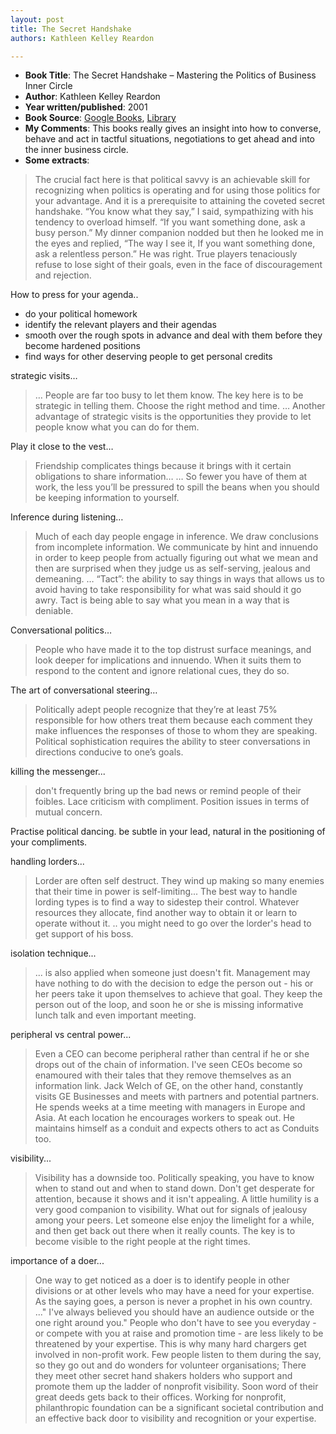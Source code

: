 ```yaml
---
layout: post
title: The Secret Handshake
authors: Kathleen Kelley Reardon

---
```


- **Book Title**: The Secret Handshake – Mastering the Politics of Business Inner Circle
- **Author**: Kathleen Kelley Reardon
- **Year written/published**: 2001
- **Book Source**: [Google Books](http://books.google.com/books?id=-gmZAAAACAAJ&dq=the+secret+handshake), [Library](http://vistaweb.nlb.gov.sg/cgi-bin/cw_cgi?fullRecord+14951+3002+9928667+2+0)
- **My Comments**: This books really gives an insight into how to converse, behave and act in tactful situations, negotiations to get ahead and into the inner business circle. 
- **Some extracts**:

> The crucial fact here is that political savvy is an achievable skill for recognizing when politics is operating and for using those politics for your advantage. And it is a prerequisite to attaining the coveted secret handshake. “You know what they say,” I said, sympathizing with his tendency to overload himself. “If you want something done, ask a busy person.” My dinner companion nodded but then he looked me in the eyes and replied, “The way I see it, If you want something done, ask a relentless person.” He was right. True players tenaciously refuse to lose sight of their goals, even in the face of discouragement and rejection.

How to press for your agenda..

- do your political homework
- identify the relevant players and their agendas
- smooth over the rough spots in advance and deal with them before they become hardened positions
- find ways for other deserving people to get personal credits

strategic visits…

> … People are far too busy to let them know. The key here is to be strategic in telling them. Choose the right method and time. … Another advantage of strategic visits is the opportunities they provide to let people know what you can do for them.

Play it close to the vest…

> Friendship complicates things because it brings with it certain obligations to share information… … So fewer you have of them at work, the less you’ll be pressured to spill the beans when you should be keeping information to yourself.

Inference during listening…

> Much of each day people engage in inference. We draw conclusions from incomplete information. We communicate by hint and innuendo in order to keep people from actually figuring out what we mean and then are surprised when they judge us as self-serving, jealous and demeaning. … “Tact”: the ability to say things in ways that allows us to avoid having to take responsibility for what was said should it go awry. Tact is being able to say what you mean in a way that is deniable.

Conversational politics…

> People who have made it to the top distrust surface meanings, and look deeper for implications and innuendo. When it suits them to respond to the content and ignore relational cues, they do so. 

The art of conversational steering…

> Politically adept people recognize that they’re at least 75% responsible for how others treat them because each comment they make influences the responses of those to whom they are speaking. Political sophistication requires the ability to steer conversations in directions conducive to one’s goals. 

killing the messenger...

> don't frequently bring up the bad news or remind people of their foibles. Lace criticism with compliment. Position issues in terms of mutual concern. 

Practise political dancing. be subtle in your lead, natural in the positioning of your compliments.

handling lorders...

> Lorder are often self destruct. They wind up making so many enemies that their time in power is self-limiting... The best way to handle lording types is to find a way to sidestep their control. Whatever resources they allocate, find another way to obtain it or learn to operate without it. .. you might need to go over the lorder's head to get support of his boss.

isolation technique...

> ... is also applied when someone just doesn't fit. Management may have nothing to do with the decision to edge the person out - his or her peers take it upon themselves to achieve that goal. They keep the person out of the loop, and soon he or she is missing informative lunch talk and even important meeting.

peripheral vs central power...

> Even a CEO can become peripheral rather than central if he or she drops out of the chain of information. I've seen CEOs become so enamoured with their tales that they remove themselves as an information link. Jack Welch of GE, on the other hand, constantly visits GE Businesses and meets with partners and potential partners. He spends weeks at a time meeting with managers in Europe and Asia. At each location he encourages workers to speak out. He maintains himself as a conduit and expects others to act as Conduits too.

visibility...

> Visibility has a downside too. Politically speaking, you have to know when to stand out and when to stand down. Don't get desperate for attention, because it shows and it isn't appealing. A little humility is a very good companion to visibility. What out for signals of jealousy among your peers. Let someone else enjoy the limelight for a while, and then get back out there when it really counts. The key is to become visible to the right people at the right times.

importance of a doer...

> One way to get noticed as a doer is to identify people in other divisions or at other levels who may have a need for your expertise. As the saying goes, a person is never a prophet in his own country. ..." I've always believed you should have an audience outside or the one right around you." People who don't have to see you everyday - or compete with you at raise and promotion time - are less likely to be threatened by your expertise. This is why many hard chargers get involved in non-profit work. Few people listen to them during the say, so they go out and do wonders for volunteer organisations; There they meet other secret hand shakers holders who support and promote them up the ladder of nonprofit visibility. Soon word of their great deeds gets back to their offices. Working for nonprofit, philanthropic foundation can be a significant societal contribution and an effective back door to visibility and recognition or your expertise. 
